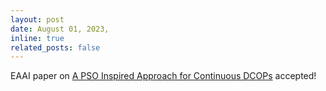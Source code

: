```yaml
---
layout: post
date: August 01, 2023,
inline: true
related_posts: false
---
```


EAAI paper on <a href='https://www.sciencedirect.com/science/article/abs/pii/S0952197623004645'>A PSO Inspired Approach for Continuous DCOPs</a> accepted!